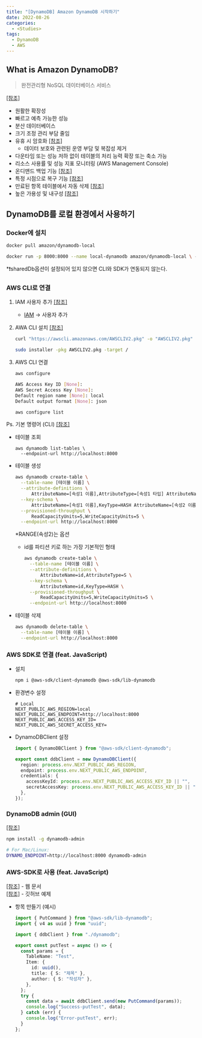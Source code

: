 ```yaml
---
title: "[DynamoDB] Amazon DynamoDB 시작하기"
date: 2022-08-26
categories:
  - <Studies>
tags:
  - DynamoDB
  - AWS
---
```


## What is Amazon DynamoDB?

> 완전관리형 NoSQL 데이터베이스 서비스

[[참조]](https://docs.aws.amazon.com/ko_kr/amazondynamodb/latest/developerguide/Introduction.html)

- 원활한 확장성
- 빠르고 예측 가능한 성능
- 분산 데이터베이스
- 크기 조정 관리 부담 줄임
- 유휴 시 암호화 [[참조]](https://docs.aws.amazon.com/ko_kr/amazondynamodb/latest/developerguide/EncryptionAtRest.html)
  - 데이터 보호와 관련된 운영 부담 및 복잡성 제거
- 다운타임 또는 성능 저하 없이 테이블의 처리 능력 확장 또는 축소 가능
- 리소스 사용률 및 성능 지표 모니터링 (AWS Management Console)
- 온디맨드 백업 기능 [[참조]](https://docs.aws.amazon.com/ko_kr/amazondynamodb/latest/developerguide/BackupRestore.html)
- 특정 시점으로 복구 기능 [[참조]](https://docs.aws.amazon.com/ko_kr/amazondynamodb/latest/developerguide/PointInTimeRecovery_Howitworks.html)
- 만료된 항목 테이블에서 자동 삭제 [[참조]](https://docs.aws.amazon.com/ko_kr/amazondynamodb/latest/developerguide/TTL.html)
- 높은 가용성 및 내구성 [[참조]](https://docs.aws.amazon.com/ko_kr/amazondynamodb/latest/developerguide/GlobalTables.html)

## DynamoDB를 로컬 환경에서 사용하기

### Docker에 설치

```bash
docker pull amazon/dynamodb-local

docker run -p 8000:8000 --name local-dynamodb amazon/dynamodb-local \ -jar DynamoDBLocal.jar -sharedDb
```

\*❗️sharedDb옵션이 설정되어 있지 않으면 CLI와 SDK가 연동되지 않는다.

### AWS CLI로 연결

1. IAM 사용자 추가 [[참조]](https://docs.aws.amazon.com/ko_kr/IAM/latest/UserGuide/id_users_create.html#id_users_create_console)

   - [IAM](https://us-east-1.console.aws.amazon.com/iamv2/home#/users) -> 사용자 추가

2. AWA CLI 설치 [[참조]](https://docs.aws.amazon.com/ko_kr/cli/latest/userguide/getting-started-install.html)

   ```bash
   curl "https://awscli.amazonaws.com/AWSCLIV2.pkg" -o "AWSCLIV2.pkg"

   sudo installer -pkg AWSCLIV2.pkg -target /
   ```

3. AWS CLI 연결

   ```bash
   aws configure

   AWS Access Key ID [None]:
   AWS Secret Access Key [None]:
   Default region name [None]: local
   Default output format [None]: json
   ```

   ```bash
   aws configure list
   ```

Ps. 기본 명령어 (CLI) [[참조]](https://docs.aws.amazon.com/ko_kr/cli/latest/userguide/cli-services-dynamodb.html)

- 테이블 조회

  ```
  aws dynamodb list-tables \
    --endpoint-url http://localhost:8000
  ```

- 테이블 생성

  ```bash
  aws dynamodb create-table \
    --table-name [테이블 이름] \
    --attribute-definitions \
        AttributeName=[속성1 이름],AttributeType=[속성1 타입] AttributeName=[속성2 이름],AttributeType=[속성2 타입] \
    --key-schema \
        AttributeName=[속성1 이름],KeyType=HASH AttributeName=[속성2 이름],KeyType=RANGE \
    --provisioned-throughput \
        ReadCapacityUnits=5,WriteCapacityUnits=5 \
    --endpoint-url http://localhost:8000
  ```

  \*RANGE(속성2)는 옵션

  - id를 파티션 키로 하는 가장 기본적인 형태
    ```bash
    aws dynamodb create-table \
      --table-name [테이블 이름] \
      --attribute-definitions \
          AttributeName=id,AttributeType=S \
      --key-schema \
          AttributeName=id,KeyType=HASH \
      --provisioned-throughput \
          ReadCapacityUnits=5,WriteCapacityUnits=5 \
      --endpoint-url http://localhost:8000
    ```

- 테이블 삭제

  ```bash
  aws dynamodb delete-table \
    --table-name [테이블 이름] \
    --endpoint-url http://localhost:8000
  ```

### AWS SDK로 연결 (feat. JavaScript)

- 설치

  ```bash
  npm i @aws-sdk/client-dynamodb @aws-sdk/lib-dynamodb
  ```

- 환경변수 설정

  ```env
  # Local
  NEXT_PUBLIC_AWS_REGION=local
  NEXT_PUBLIC_AWS_ENDPOINT=http://localhost:8000
  NEXT_PUBLIC_AWS_ACCESS_KEY_ID=
  NEXT_PUBLIC_AWS_SECRET_ACCESS_KEY=
  ```

- DynamoDBClient 설정

  ```ts
  import { DynamoDBClient } from "@aws-sdk/client-dynamodb";

  export const ddbClient = new DynamoDBClient({
    region: process.env.NEXT_PUBLIC_AWS_REGION,
    endpoint: process.env.NEXT_PUBLIC_AWS_ENDPOINT,
    credentials: {
      accessKeyId: process.env.NEXT_PUBLIC_AWS_ACCESS_KEY_ID || "",
      secretAccessKey: process.env.NEXT_PUBLIC_AWS_ACCESS_KEY_ID || "",
    },
  });
  ```

### DynamoDB admin (GUI)

[[참조]](https://www.npmjs.com/package/dynamodb-admin)

```bash
npm install -g dynamodb-admin

# For Mac/Linux:
DYNAMO_ENDPOINT=http://localhost:8000 dynamodb-admin
```

### AWS-SDK로 사용 (feat. JavaScript)

[[참조]](https://docs.aws.amazon.com/ko_kr/amazondynamodb/latest/developerguide/GettingStarted.html) - 웹 문서  
[[참조]](https://github.com/awsdocs/aws-doc-sdk-examples/tree/main/javascriptv3/example_code/dynamodb#code-examples) - 깃허브 예제

- 항목 만들기 (예시)

  ```ts
  import { PutCommand } from "@aws-sdk/lib-dynamodb";
  import { v4 as uuid } from "uuid";

  import { ddbClient } from "./dynamodb";

  export const putTest = async () => {
    const params = {
      TableName: "Test",
      Item: {
        id: uuid(),
        title: { S: "제목" },
        author: { S: "작성자" },
      },
    };
    try {
      const data = await ddbClient.send(new PutCommand(params));
      console.log("Success-putTest", data);
    } catch (err) {
      console.log("Error-putTest", err);
    }
  };
  ```
